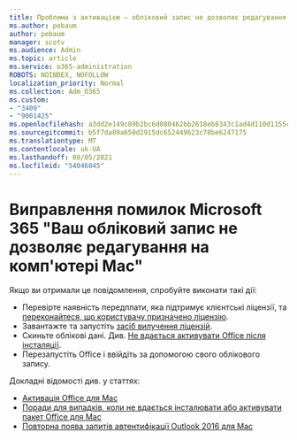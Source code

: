 ```yaml
---
title: Проблема з активацією – обліковий запис не дозволяє редагування на комп'ютері Mac
ms.author: pebaum
author: pebaum
manager: scotv
ms.audience: Admin
ms.topic: article
ms.service: o365-administration
ROBOTS: NOINDEX, NOFOLLOW
localization_priority: Normal
ms.collection: Adm_O365
ms.custom:
- "3409"
- "9001425"
ms.openlocfilehash: a3dd2e149c89b2bc6d080462bb2618eb8343c1ad4d110d1155c76bc41462efbb
ms.sourcegitcommit: b5f7da89a650d2915dc652449623c78be6247175
ms.translationtype: MT
ms.contentlocale: uk-UA
ms.lasthandoff: 08/05/2021
ms.locfileid: "54046845"
---
```

# <a name="fixing-the-microsoft-365-apps-your-account-doesnt-allow-editing-on-a-mac-message"></a>Виправлення помилок Microsoft 365 "Ваш обліковий запис не дозволяє редагування на комп'ютері Mac"

Якщо ви отримали це повідомлення, спробуйте виконати такі дії:

- Перевірте наявність передплати, яка підтримує клієнтські ліцензії, та [переконайтеся, що користувачу призначено ліцензію](https://docs.microsoft.com/microsoft-365/admin/add-users/add-users). 
- Завантажте та запустіть [засіб вилучення ліцензій](https://support.office.com/article/how-to-remove-office-license-files-on-a-mac-b032c0f6-a431-4dad-83a9-6b727c03b193).
- Скиньте облікові дані. Див. [Не вдається активувати Office після інсталяції](https://support.office.com/article/5efba2b4-b1e6-4e5f-bf3c-6ab945d03dea#bkmk_cantactivate).
- Перезапустіть Office і ввійдіть за допомогою свого облікового запису.

Докладні відомості див. у статтях:
- [Активація Office для Mac](https://support.office.com/article/activate-office-for-mac-7f6646b1-bb14-422a-9ad4-a53410fcefb2)
- [Поради для випадків, коли не вдається інсталювати або активувати пакет Office для Mac](https://support.office.com/article/5efba2b4-b1e6-4e5f-bf3c-6ab945d03dea#picktab=activation)
- [Повторна поява запитів автентифікації Outlook 2016 для Mac](https://docs.microsoft.com/outlook/troubleshoot/sign-in/repeated-prompts-authentication)